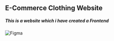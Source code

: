 ## E-Commerce Clothing Website
#####  This is a website which i have created a Frontend

![Figma](https://go-skill-icons.vercel.app/api/icons?i=html)
